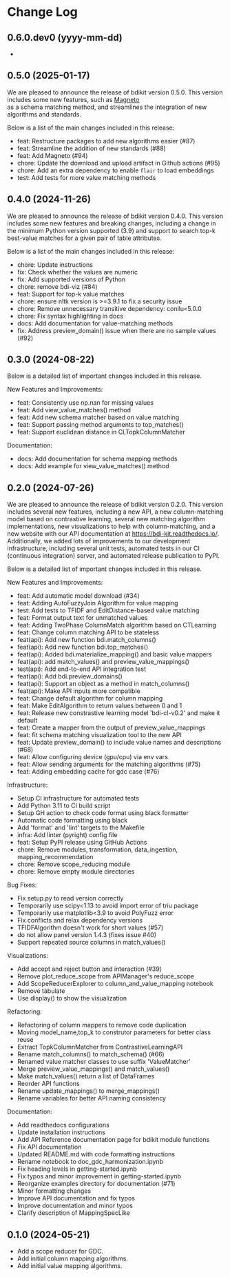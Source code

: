 Change Log
==========

0.6.0.dev0 (yyyy-mm-dd)
-----------------------

- 


0.5.0 (2025-01-17)
------------------

We are pleased to announce the release of bdikit version 0.5.0.
This version includes some new features, such as [Magneto](https://arxiv.org/pdf/2412.08194)  
as a schema matching method, and streamlines the integration of new algorithms and standards.

Below is a list of the main changes included in this release:

- feat: Restructure packages to add new algorithms easier (#87)
- feat: Streamline the addition of new standards (#88)
- feat: Add Magneto (#94)
- chore: Update the download and upload artifact in Github actions (#95)
- chore: Add an extra dependency to enable `flair` to load embeddings
- test: Add tests for more value matching methods


0.4.0 (2024-11-26)
------------------

We are pleased to announce the release of bdikit version 0.4.0.
This version includes some new features and breaking changes,
including a change in the minimum Python version supported (3.9)
and support to search top-k best-value matches for a given pair
of table attributes.

Below is a list of the main changes included in this release:

- chore: Update instructions
- fix: Check whether the values are numeric
- fix: Add supported versions of Python
- chore: remove bdi-viz (#84)
- feat: Support for top-k value matches
- chore: ensure nltk version is >=3.9.1 to fix a security issue
- chore: Remove unnecessary transitive dependency: conllu<5.0.0
- chore: Fix syntax highlighting in docs
- docs: Add documentation for value-matching methods
- fix: Address preview_domain() issue when there are no sample values (#92)


0.3.0 (2024-08-22)
------------------

Below is a detailed list of important changes included in this release.

New Features and Improvements: 
- feat: Consistently use np.nan for missing values
- feat: Add view_value_matches() method
- feat: Add new schema matcher based on value matching
- feat: Support passing method arguments to top_matches()
- feat: Support euclidean distance in CLTopkColumnMatcher

Documentation:
- docs: Add documentation for schema mapping methods
- docs: Add example for view_value_matches() method


0.2.0 (2024-07-26)
------------------

We are pleased to announce the release of bdikit version 0.2.0.
This version includes several new features, including a new API,
a new column-matching model based on contrastive learning,
several new matching algorithm implementations, new visualizations
to help with column-matching, and a new website with our API
documentation at https://bdi-kit.readthedocs.io/. Additionally,
we added lots of improvements to our development infrastructure,
including several unit tests, automated tests in our CI (continuous
integration) server, and automated release publication to PyPI.

Below is a detailed list of important changes included in this release.

New Features and Improvements: 
- feat: Add automatic model download (#34)
- feat: Adding AutoFuzzyJoin Algorithm for value mapping
- test: Add tests to TFIDF and EditDistance-based value matching
- feat: Format output text for unmatched values
- feat: Adding TwoPhase ColumnMatch algorithm based on CTLearning
- feat: Change column matching API to be stateless
- feat(api): Add new function bdi.match_columns()
- feat(api): Add new function bdi.top_matches()
- feat(api): Added bdi.materialize_mapping() and basic value mappers
- feat(api): add match_values() and preview_value_mappings()
- test(api): Add end-to-end API integration test
- feat(api): Add bdi.preview_domains()
- feat(api): Support an object as a method in match_columns()
- feat(api): Make API inputs more compatible
- feat: Change default algorithm for column mapping
- feat: Make EditAlgorithm to return values between 0 and 1
- feat: Release new constrastive learning model 'bdi-cl-v0.2' and make it default
- feat: Create a mapper from the output of preview_value_mappings
- feat: fit schema matching visualization tool to the new API
- feat: Update preview_domain() to include value names and descriptions (#68)
- feat: Allow configuring device (gpu/cpu) via env vars
- feat: Allow sending arguments for the matching algorithms (#75)
- feat: Adding embedding cache for gdc case (#76)

Infrastructure:
- Setup CI infrastructure for automated tests
- Add Python 3.11 to CI build script
- Setup GH action to check code format using black formatter
- Automatic code formatting using black
- Add 'format' and 'lint' targets to the Makefile
- infra: Add linter (pyright) config file
- feat: Setup PyPI release using GitHub Actions
- chore: Remove modules, transformation, data_ingestion, mapping_recommendation
- chore: Remove scope_reducing module
- chore: Remove empty module directories

Bug Fixes:
- Fix setup.py to read version correctly
- Temporarily use scipy<1.13 to avoid import error of triu package
- Temporarily use matplotlib<3.9 to avoid PolyFuzz error
- Fix conflicts and relax dependency versions
- TFIDFAlgorithm doesn't work for short values (#57)
- do not allow panel version 1.4.3 (fixes issue #40)
- Support repeated source columns in match_values()

Visualizations:
- Add accept and reject button and interaction (#39)
- Remove plot_reduce_scope from APIManager's reduce_scope
- Add ScopeReducerExplorer to column_and_value_mapping notebook
- Remove tabulate
- Use display() to show the visualization

Refactoring:
- Refactoring of column mappers to remove code duplication
- Moving model_name,top_k to construtor parameters for better class reuse
- Extract TopkColumnMatcher from ContrastiveLearningAPI 
- Rename match_columns() to match_schema() (#66)
- Renamed value matcher classes to use suffix 'ValueMatcher' 
- Merge preview_value_mappings() and match_values() 
- Make match_values() return a list of DataFrames
- Reorder API functions
- Rename update_mappings() to merge_mappings()
- Rename variables for better API naming consistency

Documentation:
- Add readthedocs configurations
- Update installation instructions
- Add API Reference documentation page for bdikit module functions
- Fix API documentation
- Updated README.md with code formatting instructions
- Rename notebook to doc_gdc_harmonization.ipynb
- Fix heading levels in getting-started.ipynb
- Fix typos and minor improvement in getting-started.ipynb
- Reorganize examples directory for documentation (#71)
- Minor formatting changes
- Improve API documentation and fix typos
- Improve documentation and minor typos
- Clarify description of MappingSpecLike


0.1.0 (2024-05-21)
-------------------

* Add a scope reducer for GDC.
* Add initial column mapping algorithms.
* Add initial value mapping algorithms.
